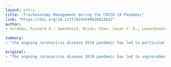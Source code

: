 ```yaml
---
layout: entry
title: "Tracheostomy Management during the COVID-19 Pandemic"
link: "https://doi.org/10.1177/0194599820923632"
author:
- Goldman, Richard A.; Swendseid, Brian; Chan, Jason Y. K.; Lewandowski, Michelle; Adams, Jacqueline; Purcell, Monica; Cognetti, David M.

summary:
- "the ongoing coronavirus disease 2019 pandemic has led to particular concerns of infection among health care workers and transmission within health care facilities. The presence of a tracheostomy or laryngectomy stoma poses a unique risk of droplet and aerosol spread particularly among patients with unsuspected infection. At our institution, guidelines for the care of open airways were developed by a multidisciplinary open airway working group."

original:
- "The ongoing coronavirus disease 2019 pandemic has led to unprecedented demands on the modern health care system, and the highly contagious nature of the virus has led to particular concerns of infection among health care workers and transmission within health care facilities. While strong data regarding the transmissibility of the infection are not yet widely available, preliminary information suggests risk of transmission among asymptomatic individuals, including those within health care facilities. We believe that the presence of a tracheostomy or laryngectomy stoma poses a unique risk of droplet and aerosol spread particularly among patients with unsuspected infection. At our institution, guidelines for the care of open airways were developed by a multidisciplinary open airway working group, and here we review those recommendations to provide practical guidance to other institutions."
---
```



